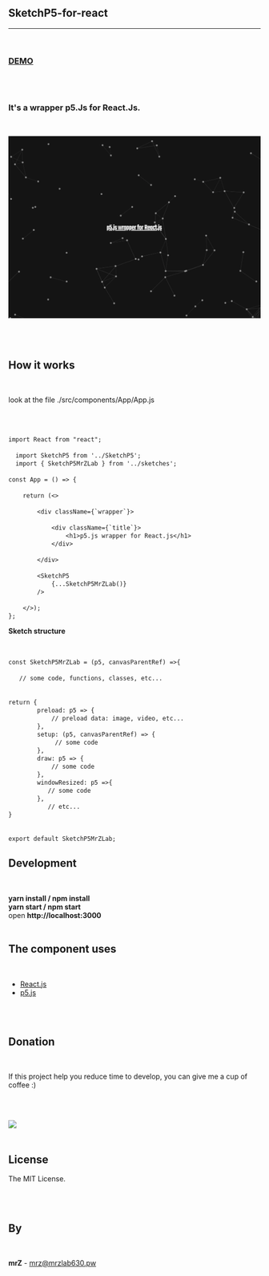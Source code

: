 ## SketchP5-for-react

***


<br>

### [DEMO](https://mrzlab630.github.io/SketchP5-for-react/)

<br>
<br>

### It's a wrapper p5.Js for React.Js.

<br>

![preview](https://github.com/mrzlab630/SketchP5-for-react/blob/master/src/assets/png/preview.png?raw=true)

<br>
<br>

## How it works

<br>

look at the file ./src/components/App/App.js

<br>
<br>
 
```
import React from "react";
  
  import SketchP5 from '../SketchP5';
  import { SketchP5MrZLab } from '../sketches';

const App = () => {

    return (<>

        <div className={`wrapper`}>

            <div className={`title`}>
                <h1>p5.js wrapper for React.js</h1>
            </div>

        </div>

        <SketchP5
            {...SketchP5MrZLab()}
        />

    </>);
};
```

**Sketch structure**

<br>

```
const SketchP5MrZLab = (p5, canvasParentRef) =>{

   // some code, functions, classes, etc...


return {
        preload: p5 => {
            // preload data: image, video, etc...
        },
        setup: (p5, canvasParentRef) => {
             // some code
        },
        draw: p5 => {
            // some code
        },
        windowResized: p5 =>{
           // some code
        },
           // etc...
}


export default SketchP5MrZLab;

```

## Development

<br>

**yarn install / npm install**
<br>
**yarn start / npm start**
<br>
open **http://localhost:3000**
<br>
<br>

## The component uses

<br>

* [React.js](https://reactjs.org/)
* [p5.js](https://p5js.org)

<br>
<br>


## Donation

<br>

If this project help you reduce time to develop, you can give me a cup of coffee :)

<br>
<br>

[![](https://www.paypalobjects.com/en_US/i/btn/btn_donateCC_LG.gif)](https://www.paypal.com/cgi-bin/webscr?cmd=_s-xclick&hosted_button_id=3FYLY9YVBTSEL)
<br>
<br>

## License

The MIT License.

<br>
<br>

## By

<br>

**mrZ** - mrz@mrzlab630.pw
